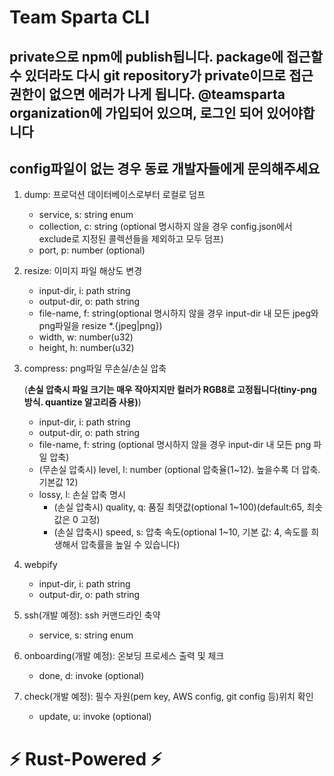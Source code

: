 # Team Sparta CLI

## private으로 npm에 publish됩니다. package에 접근할 수 있더라도 다시 git repository가 private이므로 접근 권한이 없으면 에러가 나게 됩니다. @teamsparta organization에 가입되어 있으며, 로그인 되어 있어야합니다

## config파일이 없는 경우 동료 개발자들에게 문의해주세요

1. dump: 프로덕션 데이터베이스로부터 로컬로 덤프

   - service, s: string enum
   - collection, c: string (optional 명시하지 않을 경우 config.json에서 exclude로 지정된 콜렉션들을 제외하고 모두 덤프)
   - port, p: number (optional)

2. resize: 이미지 파일 해상도 변경

   - input-dir, i: path string
   - output-dir, o: path string
   - file-name, f: string(optional 명시하지 않을 경우 input-dir 내 모든 jpeg와 png파일을 resize \*.{jpeg|png})
   - width, w: number(u32)
   - height, h: number(u32)

3. compress: png파일 무손실/손실 압축

   (**손실 압축시 파일 크기는 매우 작아지지만 컬러가 RGB8로 고정됩니다(tiny-png방식. quantize 알고리즘 사용)**)

   - input-dir, i: path string
   - output-dir, o: path string
   - file-name, f: string (optional 명시하지 않을 경우 input-dir 내 모든 png 파일 압축)
   - (무손실 압축시) level, l: number (optional 압축율(1~12). 높을수록 더 압축. 기본값 12)
   - lossy, l: 손실 압축 명시
     - (손실 압축시) quality, q: 품질 최댓값(optional 1~100)(default:65, 최솟값은 0 고정)
     - (손실 압축시) speed, s: 압축 속도(optional 1~10, 기본 값: 4, 속도를 희생해서 압축률을 높일 수 있습니다)

4. webpify

   - input-dir, i: path string
   - output-dir, o: path string

5. ssh(개발 예정): ssh 커맨드라인 축약
   - service, s: string enum
6. onboarding(개발 예정): 온보딩 프로세스 출력 및 체크
   - done, d: invoke (optional)
7. check(개발 예정): 필수 자원(pem key, AWS config, git config 등)위치 확인
   - update, u: invoke (optional)

# ⚡️ Rust-Powered ⚡️
